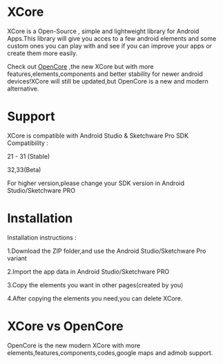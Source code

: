 # XCore
XCore is a Open-Source , simple and lightweight library for Android Apps.This library will give you acces to a few android elements and some custom ones you can play with and see if you can improve your apps or create them more easily.

Check out [OpenCore](https://github.com/TherionRO/OpenCore) ,the new XCore but with more features,elements,components and better stability for newer android devices!XCore will still be updated,but OpenCore is a new and modern alternative.

# Support
XCore is compatible with Android Studio & Sketchware Pro
SDK Compatibility :

21 - 31 (Stable)

32,33(Beta)

For higher version,please change your SDK version in Android Studio/Sketchware PRO
# Installation

Installation instructions :

1.Download the ZIP folder,and use the Android Studio/Sketchware Pro variant

2.Import the app data in Android Studio/Sketchware PRO

3.Copy the elements you want in other pages(created by you)

4.After copying the elements you need,you can delete XCore.

# XCore vs OpenCore

OpenCore is the new modern XCore with more elements,features,components,codes,google maps and admob support.
